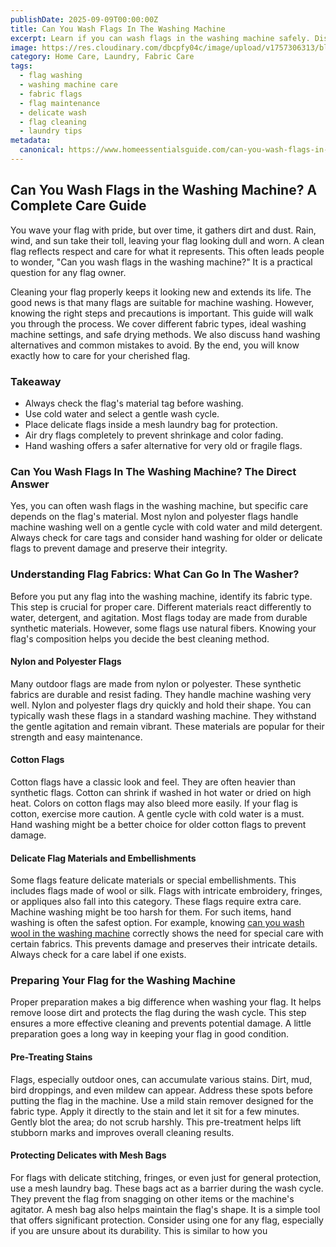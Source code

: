 ```yaml
---
publishDate: 2025-09-09T00:00:00Z
title: Can You Wash Flags In The Washing Machine
excerpt: Learn if you can wash flags in the washing machine safely. Discover proper care for flag fabrics, ideal washing settings, and drying tips to keep your flag vibrant.
image: https://res.cloudinary.com/dbcpfy04c/image/upload/v1757306313/blog_image_1757306313_yr8xan.webp
category: Home Care, Laundry, Fabric Care
tags:
  - flag washing
  - washing machine care
  - fabric flags
  - flag maintenance
  - delicate wash
  - flag cleaning
  - laundry tips
metadata:
  canonical: https://www.homeessentialsguide.com/can-you-wash-flags-in-the-washing-machine
---
```


## Can You Wash Flags in the Washing Machine? A Complete Care Guide

You wave your flag with pride, but over time, it gathers dirt and dust. Rain, wind, and sun take their toll, leaving your flag looking dull and worn. A clean flag reflects respect and care for what it represents. This often leads people to wonder, "Can you wash flags in the washing machine?" It is a practical question for any flag owner.

Cleaning your flag properly keeps it looking new and extends its life. The good news is that many flags are suitable for machine washing. However, knowing the right steps and precautions is important. This guide will walk you through the process. We cover different fabric types, ideal washing machine settings, and safe drying methods. We also discuss hand washing alternatives and common mistakes to avoid. By the end, you will know exactly how to care for your cherished flag.

### Takeaway

*   Always check the flag's material tag before washing.
*   Use cold water and select a gentle wash cycle.
*   Place delicate flags inside a mesh laundry bag for protection.
*   Air dry flags completely to prevent shrinkage and color fading.
*   Hand washing offers a safer alternative for very old or fragile flags.

### Can You Wash Flags In The Washing Machine? The Direct Answer

Yes, you can often wash flags in the washing machine, but specific care depends on the flag's material. Most nylon and polyester flags handle machine washing well on a gentle cycle with cold water and mild detergent. Always check for care tags and consider hand washing for older or delicate flags to prevent damage and preserve their integrity.

### Understanding Flag Fabrics: What Can Go In The Washer?

Before you put any flag into the washing machine, identify its fabric type. This step is crucial for proper care. Different materials react differently to water, detergent, and agitation. Most flags today are made from durable synthetic materials. However, some flags use natural fibers. Knowing your flag's composition helps you decide the best cleaning method.

#### Nylon and Polyester Flags

Many outdoor flags are made from nylon or polyester. These synthetic fabrics are durable and resist fading. They handle machine washing very well. Nylon and polyester flags dry quickly and hold their shape. You can typically wash these flags in a standard washing machine. They withstand the gentle agitation and remain vibrant. These materials are popular for their strength and easy maintenance.

#### Cotton Flags

Cotton flags have a classic look and feel. They are often heavier than synthetic flags. Cotton can shrink if washed in hot water or dried on high heat. Colors on cotton flags may also bleed more easily. If your flag is cotton, exercise more caution. A gentle cycle with cold water is a must. Hand washing might be a better choice for older cotton flags to prevent damage.

#### Delicate Flag Materials and Embellishments

Some flags feature delicate materials or special embellishments. This includes flags made of wool or silk. Flags with intricate embroidery, fringes, or appliques also fall into this category. These flags require extra care. Machine washing might be too harsh for them. For such items, hand washing is often the safest option. For example, knowing [can you wash wool in the washing machine](https://homeessentialsguide.com/can-you-wash-wool-in-the-washing-machine) correctly shows the need for special care with certain fabrics. This prevents damage and preserves their intricate details. Always check for a care label if one exists.

### Preparing Your Flag for the Washing Machine

Proper preparation makes a big difference when washing your flag. It helps remove loose dirt and protects the flag during the wash cycle. This step ensures a more effective cleaning and prevents potential damage. A little preparation goes a long way in keeping your flag in good condition.

#### Pre-Treating Stains

Flags, especially outdoor ones, can accumulate various stains. Dirt, mud, bird droppings, and even mildew can appear. Address these spots before putting the flag in the machine. Use a mild stain remover designed for the fabric type. Apply it directly to the stain and let it sit for a few minutes. Gently blot the area; do not scrub harshly. This pre-treatment helps lift stubborn marks and improves overall cleaning results.

#### Protecting Delicates with Mesh Bags

For flags with delicate stitching, fringes, or even just for general protection, use a mesh laundry bag. These bags act as a barrier during the wash cycle. They prevent the flag from snagging on other items or the machine's agitator. A mesh bag also helps maintain the flag's shape. It is a simple tool that offers significant protection. Consider using one for any flag, especially if you are unsure about its durability. This is similar to how you